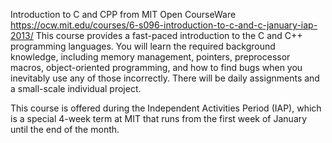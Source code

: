 Introduction to C and CPP from MIT Open CourseWare
https://ocw.mit.edu/courses/6-s096-introduction-to-c-and-c-january-iap-2013/
This course provides a fast-paced introduction to the C and C++ programming languages. You will learn the required background knowledge, including memory management, pointers, preprocessor macros, object-oriented programming, and how to find bugs when you inevitably use any of those incorrectly. There will be daily assignments and a small-scale individual project.

This course is offered during the Independent Activities Period (IAP), which is a special 4-week term at MIT that runs from the first week of January until the end of the month.

